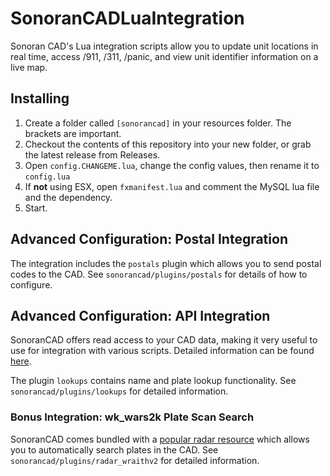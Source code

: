 # SonoranCADLuaIntegration
Sonoran CAD's Lua integration scripts allow you to update unit locations in real time, access /911, /311, /panic, and view unit identifier information on a live map.

## Installing

1) Create a folder called `[sonorancad]` in your resources folder. The brackets are important.
1) Checkout the contents of this repository into your new folder, or grab the latest release from Releases.
2) Open `config.CHANGEME.lua`, change the config values, then rename it to `config.lua`
3) If **not** using ESX, open `fxmanifest.lua` and comment the MySQL lua file and the dependency.
4) Start.

## Advanced Configuration: Postal Integration

The integration includes the `postals` plugin which allows you to send postal codes to the CAD. See `sonorancad/plugins/postals` for details of how to configure.

## Advanced Configuration: API Integration

SonoranCAD offers read access to your CAD data, making it very useful to use for integration with various scripts. Detailed information can be found [here](https://info.sonorancad.com/sonoran-cad/api-integration/api-endpoints/).

The plugin `lookups` contains name and plate lookup functionality. See `sonorancad/plugins/lookups` for detailed information.

### Bonus Integration: wk_wars2k Plate Scan Search

SonoranCAD comes bundled with a [popular radar resource](https://forum.cfx.re/t/release-wraith-ars-2x-police-radar-and-plate-reader-v1-2-4/1058277) which allows you to automatically search plates in the CAD. See `sonorancad/plugins/radar_wraithv2` for detailed information.

